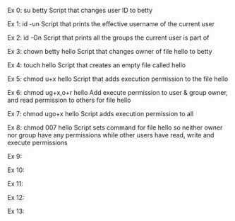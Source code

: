 Ex 0: su betty Script that changes user ID to betty

Ex 1: id -un Script that prints the effective username of the current user

Ex 2: id -Gn Script that prints all the groups the current user is part of

Ex 3: chown betty hello Script that changes owner of file hello to betty

Ex 4: touch hello Script that creates an empty file called hello

Ex 5: chmod u+x hello Script that adds execution permission to the file hello

Ex 6: chmod ug+x,o+r hello Add execute permission to user & group owner, and read permission to others for file hello

Ex 7: chmod ugo+x hello Script adds execution permission to all

Ex 8: chmod 007 hello Script sets command for file hello so neither owner nor group have any permissions while other users have read, write and execute permissions 

Ex 9: 

Ex 10: 

Ex 11: 

Ex 12: 

Ex 13: 

